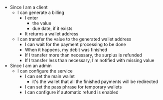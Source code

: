 - Since I am a client
  - I can generate a billing
    - I enter 
      - the value
      - due date, if it exists
    - It returns a wallet address
  - I can transfer the value to the generated wallet address
    - I can wait for the payment processing to be done
    - When it happens, my debit was finished
    - If I transfer more than necessary, the surplus is refunded
    - If I transfer less than necessary, I'm notified with missing value
- Since I am an admin
  - I can configure the service
    - I can set the main wallet
      - it's the wallet that all the finished payments will be redirected
    - I can set the pass phrase for temporary wallets
    - I can configure if automatic refund is enabled